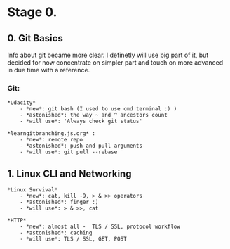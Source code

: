 Stage 0.
======================================================================================================

## 0. Git Basics

 Info about git became more clear. I definetly will use big part of it, but decided for now concentrate on simpler part and touch on more advanced in due time with a reference.

### Git:
	*Udacity*
		- *new*: git bash (I used to use cmd terminal :) )
		- *astonished*: the way ~ and ^ ancestors count
		- *will use*: 'Always check git status'

	*learngitbranching.js.org* :
		- *new*: remote repo
		- *astonished*: push and pull arguments
		- *will use*: git pull --rebase


## 1. Linux CLI and Networking

	*Linux Survival* 
		- *new*: cat, kill -9, > & >> operators
		- *astonished*: finger :)
		- *will use*: > & >>, cat

	*HTTP*
		- *new*: almost all -  TLS / SSL, protocol workflow 
		- *astonished*: caching
		- *will use*: TLS / SSL, GET, POST 
